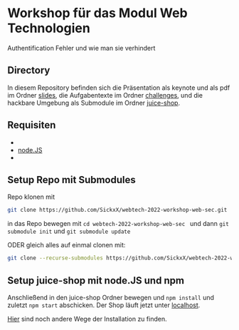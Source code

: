 # Workshop für das Modul Web Technologien
Authentification Fehler und wie man sie verhindert

## Directory
In diesem Repository befinden sich die Präsentation als keynote und als pdf im Ordner [slides](./slides/), die Aufgabentexte im Ordner [challenges](./challenges/), und die hackbare Umgebung als Submodule im Ordner [juice-shop](./juice-shop/). 

## Requisiten
-
- [node.JS](https://nodejs.org/en/)
- []()
## Setup Repo mit Submodules
Repo klonen mit 
```sh
git clone https://github.com/SickxX/webtech-2022-workshop-web-sec.git
```
in das Repo bewegen mit `cd webtech-2022-workshop-web-sec ` und dann `git submodule init` und `git submodule update`

ODER gleich alles auf einmal clonen mit:
```sh
git clone --recurse-submodules https://github.com/SickxX/webtech-2022-workshop-web-sec.git
```
## Setup juice-shop mit node.JS und npm
Anschließend in den juice-shop Ordner bewegen und `npm install` und zuletzt `npm start` abschicken.
Der Shop läuft jetzt unter [localhost](http://localhost:3000).

[Hier](https://github.com/juice-shop/juice-shop#setup) sind noch andere Wege der Installation zu finden.
